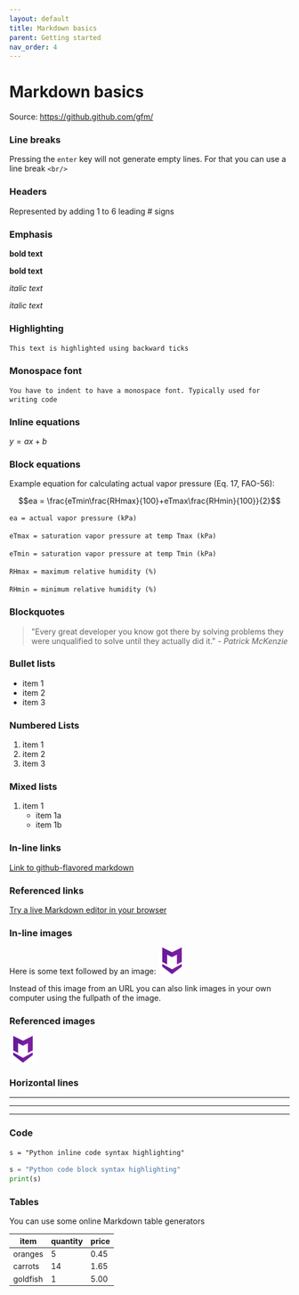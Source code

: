 ```yaml
---
layout: default
title: Markdown basics
parent: Getting started
nav_order: 4
---
```


# Markdown basics

Source: https://github.github.com/gfm/


[//]: # "This text will not render in the preview"

### Line breaks
Pressing the `enter` key will not generate empty lines. For that you can use a line break `<br/>`

### Headers

Represented by adding 1 to 6 leading # signs

### Emphasis

**bold text**

__bold text__

*italic text*

_italic text_


### Highlighting
`This text is highlighted using backward ticks`

### Monospace font
    You have to indent to have a monospace font. Typically used for writing code
    
### Inline equations

$y = ax+b$


### Block equations

Example equation for calculating actual vapor pressure (Eq. 17, FAO-56):

$$ea = \frac{eTmin\frac{RHmax}{100}+eTmax\frac{RHmin}{100}}{2}$$ 


    ea = actual vapor pressure (kPa)

    eTmax = saturation vapor pressure at temp Tmax (kPa)

    eTmin = saturation vapor pressure at temp Tmin (kPa)

    RHmax = maximum relative humidity (%)

    RHmin = minimum relative humidity (%)

### Blockquotes
> "Every great developer you know got there by solving problems they were unqualified to solve until they actually did it." *- Patrick McKenzie*

### Bullet lists
- item 1
- item 2
- item 3


### Numbered Lists
1. item 1
2. item 2
3. item 3


### Mixed lists
1. item 1
    - item 1a
    - item 1b
 


### In-line links
[Link to github-flavored markdown](https://github.com/adam-p/markdown-here/wiki/Markdown-Cheatsheet)


### Referenced links
[Try a live Markdown editor in your browser][1]

[1]: https://stackedit.io


### In-line images
Here is some text followed by an image: 
![alt_text](https://github.com/adam-p/markdown-here/raw/master/src/common/images/icon48.png "Logo Title Text 1")

Instead of this image from an URL you can also link images in your own computer using the fullpath of the image.

### Referenced images
![alt text][logo]

[logo]: https://github.com/adam-p/markdown-here/raw/master/src/common/images/icon48.png "Logo Title Text 2"

### Horizontal lines
[//]: # "Dashes"
--- 

[//]: # "Asterics"
***

[//]: # "Underscores"
___


### Code
`s = "Python inline code syntax highlighting"`

```python
s = "Python code block syntax highlighting"
print(s)
```

### Tables
You can use some online Markdown table generators

| item     | quantity | price |
|----------|----------|-------|
| oranges  | 5        | 0.45  |
| carrots  | 14       | 1.65  |
| goldfish | 1        | 5.00  |
